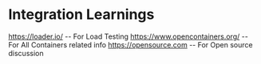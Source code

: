 # Integration Learnings

https://loader.io/ -- For Load Testing
https://www.opencontainers.org/ -- For All Containers related info
https://opensource.com -- For Open source discussion
